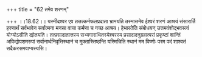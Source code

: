 +++
title = "62 तमेव शरणम्"

+++
।।18.62।। यस्मीदश्वर एव तत्तत्कर्मफलप्रदाता भ्रामयति तस्मात्तमेव ईश्वरं
शरणं आश्रयं संसारार्ति हरणार्थं सर्वभावेन सर्वात्मना मनसा वाचा कर्मणा च
गच्छ आश्रय। हेभारतेति संबोधयन् उत्तमवंशोद्भवस्त्वं योग्योऽसीति द्योतयति।
तत्प्रसादातात्तस्य सभ्यगाराधितस्येश्वरस्य प्रसादादनुग्रहात्परां
प्रकृष्टां शान्तिं अविद्योपशमरुपां सर्वानार्थनिवृत्तिस्थानं च
मुक्तास्तिष्ठन्ति यस्मिन्निति स्थानं मम विष्णोः परम पदं शाश्वतं
सदैकरसमवाप्यस्यसि।
